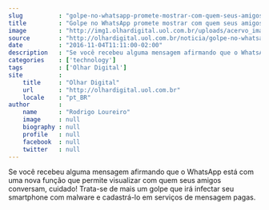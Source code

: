 ```yaml
---
slug          : "golpe-no-whatsapp-promete-mostrar-com-quem-seus-amigos-conversam-no-app"
title         : "Golpe no WhatsApp promete mostrar com quem seus amigos conversam no app"
image         : "http://img1.olhardigital.uol.com.br/uploads/acervo_imagens/2016/11/20161104114050_660_420.jpg"
source        : "http://olhardigital.uol.com.br/noticia/golpe-no-whatsapp-promete-mostrar-com-quem-seus-amigos-conversam-no-app/63651"
date          : "2016-11-04T11:11:00-02:00"
description   : "Se você recebeu alguma mensagem afirmando que o WhatsApp está com uma nova função que permite visualizar com quem seus amigos conversam, cuidado! Trata-se de mais um golpe que irá infectar seu smartphone com malware e cadastrá-lo em serviços de mensagem pagas."
categories    : ['technology']
tags          : ['Olhar Digital']
site          :
    title     : "Olhar Digital"
    url       : "http://olhardigital.uol.com.br"
    locale    : "pt_BR"
author        :
    name      : "Rodrigo Loureiro"
    image     : null
    biography : null
    profile   : null
    facebook  : null
    twitter   : null
---
```


Se você recebeu alguma mensagem afirmando que o WhatsApp está com uma nova função que permite visualizar com quem seus amigos conversam, cuidado! Trata-se de mais um golpe que irá infectar seu smartphone com malware e cadastrá-lo em serviços de mensagem pagas.
